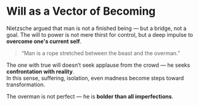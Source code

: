 # Will as a Vector of Becoming

Nietzsche argued that man is not a finished being — but a bridge, not a goal. The will to power is not mere thirst for control, but a deep impulse to **overcome one's current self**.

> “Man is a rope stretched between the beast and the overman.”

The one with true will doesn’t seek applause from the crowd — he seeks **confrontation with reality**.  
In this sense, suffering, isolation, even madness become steps toward transformation.

The overman is not perfect — he is **bolder than all imperfections**.
